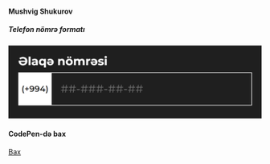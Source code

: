 #### Mushvig Shukurov

##### Telefon nömrə formatı

<img src="cover.png" />

#### CodePen-də bax
<a href="https://codepen.io/PyTerminator/pen/PoVMXOo">Bax</a>
